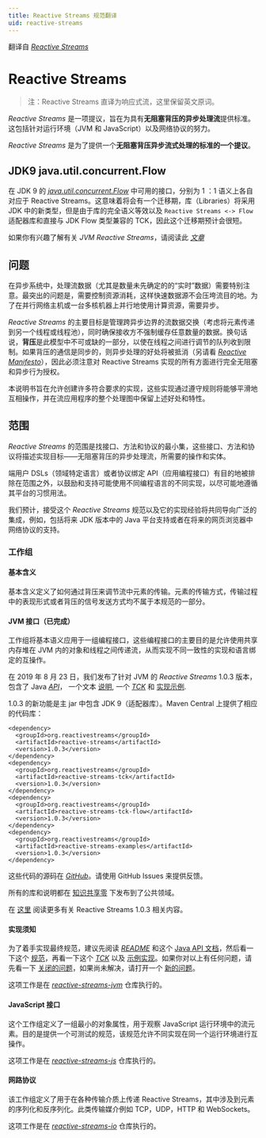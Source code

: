 ```yaml
---
title: Reactive Streams 规范翻译
uid: reactive-streams
---
```


翻译自 [*Reactive Streams*](https://www.reactive-streams.org/)

# Reactive Streams

> 注：Reactive Streams 直译为响应式流，这里保留英文原词。

*Reactive Streams* 是一项提议，旨在为具有**无阻塞背压的异步处理流**提供标准。这包括针对运行环境（JVM 和 JavaScript）以及网络协议的努力。

*Reactive Streams* 是为了提供一个**无阻塞背压异步流式处理的标准的一个提议**。



## JDK9 java.util.concurrent.Flow

在 JDK 9 的 [*java.util.concurrent.Flow*](https://docs.oracle.com/javase/9/docs/api/java/util/concurrent/Flow.html) 中可用的接口，分别为 1 ：1 语义上各自对应于 Reactive Streams。这意味着将会有一个迁移期，库（Libraries）将采用 JDK 中的新类型，但是由于库的完全语义等效以及 `Reactive Streams <-> Flow` 适配器库和直接与 JDK Flow 类型兼容的 TCK，因此这个迁移期预计会很短。

如果你有兴趣了解有关 *JVM Reactive Streams*，请阅读此 [*文章*](https://github.com/reactive-streams/reactive-streams-jvm/blob/v1.0.3/README.md)



## 问题

在异步系统中，处理流数据（尤其是数量未先确定的的“实时”数据）需要特别注意。最突出的问题是，需要控制资源消耗，这样快速数据源不会压垮流目的地。为了在并行网络主机或一台多核机器上并行地使用计算资源，需要异步。

*Reactive Streams* 的主要目标是管理跨异步边界的流数据交换（考虑将元素传递到另一个线程或线程池），同时确保接收方不强制缓存任意数量的数据。换句话说，**背压**是此模型中不可或缺的一部分，以使在线程之间进行调节的队列收到限制。如果背压的通信是同步的，则异步处理的好处将被抵消（另请看  [*Reactive Manifesto*](http://reactivemanifesto.org/)），因此必须注意对 Reactive Streams 实现的所有方面进行完全无阻塞和异步行为授权。

本说明书旨在允许创建许多符合要求的实现，这些实现通过遵守规则将能够平滑地互相操作，并在流应用程序的整个处理图中保留上述好处和特性。



## 范围

*Reactive Streams* 的范围是找接口、方法和协议的最小集，这些接口、方法和协议将描述实现目标——无阻塞背压的异步处理流，所需要的操作和实体。

端用户 DSLs（领域特定语言）或者协议绑定 API（应用编程接口）有目的地被排除在范围之外，以鼓励和支持可能使用不同编程语言的不同实现，以尽可能地遵循其平台的习惯用法。

我们预计，接受这个 *Reactive Streams* 规范以及它的实现经验将共同导向广泛的集成，例如，包括将来 JDK 版本中的 Java 平台支持或者在将来的网页浏览器中网络协议的支持。

### 工作组

#### 基本含义

基本含义定义了如何通过背压来调节流中元素的传输。元素的传输方式，传输过程中的表现形式或者背压的信号发送方式均不属于本规范的一部分。

#### JVM 接口（已完成）

工作组将基本语义应用于一组编程接口，这些编程接口的主要目的是允许使用共享内存堆在 JVM 内的对象和线程之间传递流，从而实现不同一致性的实现和语言绑定的互操作。

在 2019 年 8 月 23 日，我们发布了针对 JVM 的 *Reactive Streams* 1.0.3 版本，包含了 Java [*API*](https://www.reactive-streams.org/reactive-streams-1.0.3-javadoc)， 一个文本 [说明](https://github.com/reactive-streams/reactive-streams-jvm/blob/v1.0.3/README.md#specification), 一个 [*TCK*](https://www.reactive-streams.org/reactive-streams-tck-1.0.3-javadoc) 和 [实现示例](https://www.reactive-streams.org/reactive-streams-examples-1.0.3-javadoc).

1.0.3 的新功能是主 jar 中包含 JDK 9（适配器库）。Maven Central 上提供了相应的代码库：

```
<dependency>
  <groupId>org.reactivestreams</groupId>
  <artifactId>reactive-streams</artifactId>
  <version>1.0.3</version>
</dependency>
<dependency>
  <groupId>org.reactivestreams</groupId>
  <artifactId>reactive-streams-tck</artifactId>
  <version>1.0.3</version>
</dependency>
<dependency>
  <groupId>org.reactivestreams</groupId>
  <artifactId>reactive-streams-tck-flow</artifactId>
  <version>1.0.3</version>
</dependency>
<dependency>
  <groupId>org.reactivestreams</groupId>
  <artifactId>reactive-streams-examples</artifactId>
  <version>1.0.3</version>
</dependency>
```

这些代码的源码在 [*GitHub*](https://github.com/reactive-streams/reactive-streams-jvm/tree/v1.0.3)。请使用 GitHub Issues 来提供反馈。

所有的库和说明都在 [知识共享零](http://creativecommons.org/publicdomain/zero/1.0) 下发布到了公共领域。

在 [这里](https://www.reactive-streams.org/announce-1.0.3) 阅读更多有关 Reactive Streams 1.0.3 相关内容。

#### 实现须知

为了着手实现最终规范，建议先阅读 [*README*](https://github.com/reactive-streams/reactive-streams-jvm/blob/v1.0.3/README.md) 和这个 [Java API 文档](https://www.reactive-streams.org/reactive-streams-1.0.3-javadoc)，然后看一下这个 [规范](https://github.com/reactive-streams/reactive-streams-jvm/blob/v1.0.3/README.md#specification)，再看一下这个 [*TCK*](https://github.com/reactive-streams/reactive-streams-jvm/tree/v1.0.3/tck) 以及 [示例实现](https://github.com/reactive-streams/reactive-streams-jvm/tree/v1.0.3/examples/src/main/java/org/reactivestreams/example/unicast)。如果你对以上有任何问题，请先看一下 [关闭的问题](https://github.com/reactive-streams/reactive-streams-jvm/issues?page=1&state=closed)，如果尚未解决，请打开一个 [新的问题](https://github.com/reactive-streams/reactive-streams-jvm/issues/new)。

这项工作是在 [*reactive-streams-jvm*](https://github.com/reactive-streams/reactive-streams-jvm/) 仓库执行的。

#### JavaScript 接口

这个工作组定义了一组最小的对象属性，用于观察 JavaScript 运行环境中的流元素。目的是提供一个可测试的规范，该规范允许不同实现在同一个运行环境进行互操作。

这项工作是在 [*reactive-streams-js*](https://github.com/reactive-streams/reactive-streams-js/) 仓库执行的。

#### 网路协议

该工作组定义了用于在各种传输介质上传递 Reactive Streams，其中涉及到元素的序列化和反序列化。此类传输媒介例如 TCP，UDP，HTTP 和 WebSockets。

这项工作是在 [*reactive-streams-io*](https://github.com/reactive-streams/reactive-streams-io/) 仓库执行的。


